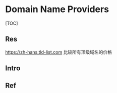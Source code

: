 # Domain Name Providers

[TOC]



## Res
https://zh-hans.tld-list.com
比较所有顶级域名的价格



## Intro


## Ref

